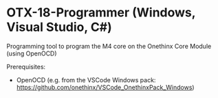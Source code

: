 # OTX-18-Programmer (Windows, Visual Studio, C#)
Programming tool to program the M4 core on the Onethinx Core Module (using OpenOCD)

Prerequisites:
- OpenOCD (e.g. from the VSCode Windows pack: https://github.com/onethinx/VSCode_OnethinxPack_Windows)
